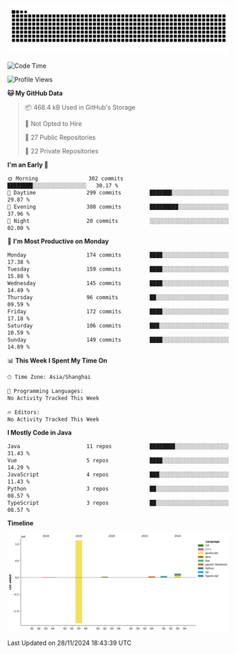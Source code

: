 <picture>
  <source media="(prefers-color-scheme: dark)" srcset="https://raw.githubusercontent.com/Zero-coder/Zero-coder/output/github-contribution-grid-snake-dark.svg">
  <source media="(prefers-color-scheme: light)" srcset="https://raw.githubusercontent.com/Zero-coder/Zero-coder/output/github-contribution-grid-snake.svg">
  <img alt="github contribution grid snake animation" src="https://raw.githubusercontent.com/Zero-coder/Zero-coder/output/github-contribution-grid-snake.svg">
</picture>

<!--START_SECTION:waka-->
![Code Time](http://img.shields.io/badge/Code%20Time-963%20hrs%2032%20mins-blue)

![Profile Views](http://img.shields.io/badge/Profile%20Views-0-blue)

**🐱 My GitHub Data** 

> 📦 468.4 kB Used in GitHub's Storage 
 > 
> 🚫 Not Opted to Hire
 > 
> 📜 27 Public Repositories 
 > 
> 🔑 22 Private Repositories 
 > 
**I'm an Early 🐤** 

```text
🌞 Morning                302 commits         ████████░░░░░░░░░░░░░░░░░   30.17 % 
🌆 Daytime                299 commits         ███████░░░░░░░░░░░░░░░░░░   29.87 % 
🌃 Evening                380 commits         █████████░░░░░░░░░░░░░░░░   37.96 % 
🌙 Night                  20 commits          ░░░░░░░░░░░░░░░░░░░░░░░░░   02.00 % 
```
📅 **I'm Most Productive on Monday** 

```text
Monday                   174 commits         ████░░░░░░░░░░░░░░░░░░░░░   17.38 % 
Tuesday                  159 commits         ████░░░░░░░░░░░░░░░░░░░░░   15.88 % 
Wednesday                145 commits         ████░░░░░░░░░░░░░░░░░░░░░   14.49 % 
Thursday                 96 commits          ██░░░░░░░░░░░░░░░░░░░░░░░   09.59 % 
Friday                   172 commits         ████░░░░░░░░░░░░░░░░░░░░░   17.18 % 
Saturday                 106 commits         ███░░░░░░░░░░░░░░░░░░░░░░   10.59 % 
Sunday                   149 commits         ████░░░░░░░░░░░░░░░░░░░░░   14.89 % 
```


📊 **This Week I Spent My Time On** 

```text
🕑︎ Time Zone: Asia/Shanghai

💬 Programming Languages: 
No Activity Tracked This Week

🔥 Editors: 
No Activity Tracked This Week
```

**I Mostly Code in Java** 

```text
Java                     11 repos            ████████░░░░░░░░░░░░░░░░░   31.43 % 
Vue                      5 repos             ████░░░░░░░░░░░░░░░░░░░░░   14.29 % 
JavaScript               4 repos             ███░░░░░░░░░░░░░░░░░░░░░░   11.43 % 
Python                   3 repos             ██░░░░░░░░░░░░░░░░░░░░░░░   08.57 % 
TypeScript               3 repos             ██░░░░░░░░░░░░░░░░░░░░░░░   08.57 % 
```



**Timeline**

![Lines of Code chart](https://raw.githubusercontent.com/StarDust0814/StarDust0814/main/assets/bar_graph.png)


 Last Updated on 28/11/2024 18:43:39 UTC
<!--END_SECTION:waka-->

